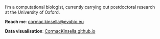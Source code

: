 I’m a computational biologist, currently carrying out postdoctoral research at the University of Oxford.

**Reach me**: cormac.kinsella@evobio.eu

**Data visualisation**: [CormacKinsella.github.io](https://CormacKinsella.github.io)
